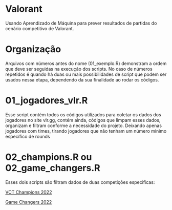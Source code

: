 # Valorant
 Usando Aprendizado de Máquina para prever resultados de partidas do cenário competitivo de Valorant.


# Organização
Arquivos com números antes do nome (01_exemplo.R) demonstram a ordem que deve ser seguidas na execução dos scripts. No caso de números repetidos é quando há duas ou mais possibilidades de script que podem ser usados nessa etapa, dependendo da sua finalidade ao rodar os códigos.

# 01_jogadores_vlr.R
Esse script contém todos os códigos utilizados para coletar os dados dos jogadores no site vlr.gg, contém ainda, códigos que limpam esses dados, organizam e filtram conforme a necessidade do projeto. Deixando apenas jogadores com times, tirando jogadores que não tenham um número minimo específico de rounds 

# 02_champions.R ou 02_game_changers.R
Esses dois scripts são filtram dados de duas competições especificas:

[VCT Champions 2022](https://www.vlr.gg/event/1015/valorant-champions-2022) 

[Game Changers 2022](https://www.vlr.gg/event/1092/champions-tour-game-changers-championship-berlin)